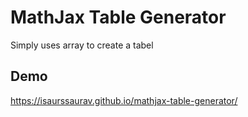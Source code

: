 # MathJax Table Generator
Simply uses array to create a tabel

## Demo
https://isaurssaurav.github.io/mathjax-table-generator/
